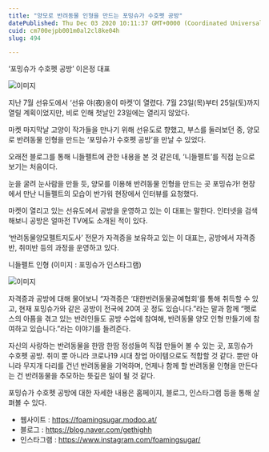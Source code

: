 ```yaml
---
title: "양모로 반려동물 인형을 만드는 포밍슈가 수호펫 공방"
datePublished: Thu Dec 03 2020 10:11:37 GMT+0000 (Coordinated Universal Time)
cuid: cm700ejpb001m0al2cl8ke04h
slug: 494

---
```



‘포밍슈가 수호펫 공방’ 이은정 대표

![이미지](https://cdn.hashnode.com/res/hashnode/image/upload/v1739249761604/338860da-7d51-48f6-bbf7-d16532868b41.png)

지난 7월 선유도에서 ‘선유 야(夜)옹이 마켓’이 열렸다. 7월 23일(목)부터 25일(토)까지 열릴 계획이었지만, 비로 인해 첫날인 23일에는 열리지 않았다.

마켓 마지막날 고양이 작가들을 만나기 위해 선유도로 향했고, 부스를 둘러보던 중, 양모로 반려동물 인형을 만드는 ‘포밍슈가 수호펫 공방’을 만날 수 있었다.

오래전 블로그를 통해 니들펠트에 관한 내용을 본 것 같은데, ‘니들펠트’를 직접 눈으로 보기는 처음이다.

눈을 굴려 눈사람을 만들 듯, 양모를 이용해 반려동물 인형을 만드는 곳 포밍슈가! 현장에서 만난 니들펠트의 모습이 반가워 현장에서 인터뷰를 요청했다.

마켓이 열리고 있는 선유도에서 공방을 운영하고 있는 이 대표는 말한다. 인터넷을 검색해보니 공방은 얼마전 TV에도 소개된 적이 있다.

‘반려동물양모펠트지도사’ 전문가 자격증을 보유하고 있는 이 대표는, 공방에서 자격증반, 취미반 등의 과정을 운영하고 있다.

니들펠트 인형 (이미지 : 포밍슈가 인스타그램)

![이미지](https://cdn.hashnode.com/res/hashnode/image/upload/v1739249763553/3076766b-85b4-491b-b7cf-4b23afd527c7.png)

자격증과 공방에 대해 물어보니 “자격증은 ‘대한반려동물공예협회‘를 통해 취득할 수 있고, 현재 포밍슈가와 같은 공방이 전국에 20여 곳 정도 있습니다.”라는 말과 함께 “펫로스의 아픔을 겪고 있는 반려인들도 공방 수업에 참여해, 반려동물 양모 인형 만들기에 참여하고 있습니다.”라는 이야기를 들려준다.

자신의 사랑하는 반려동물을 한땀 한땀 정성들여 직접 만들어 볼 수 있는 곳, 포밍슈가 수호펫 공방. 취미 뿐 아니라 코로나19 시대 창업 아이템으로도 적합할 것 같다. 뿐만 아니라 무지개 다리를 건넌 반려동물을 기억하며, 언제나 함께 할 반려동물 인형을 만든다는 건 반려동물을 추모하는 뜻깊은 일이 될 것 같다.

포밍슈가 수호펫 공방에 대한 자세한 내용은 홈페이지, 블로그, 인스타그램 등을 통해 살펴볼 수 있다.

- 웹사이트 : https://foamingsugar.modoo.at/
- 블로그 : https://blog.naver.com/gethighh
- 인스타그램 : https://www.instagram.com/foamingsugar/